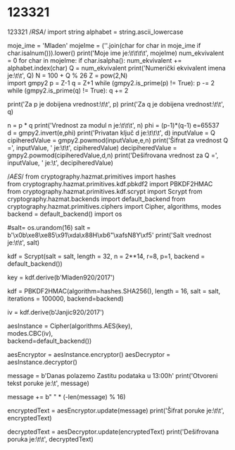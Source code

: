 # 123321
123321
/*RSA*/
import string
alphabet = string.ascii_lowercase

moje_ime = 'Mladen'
mojeIme = (''.join(char for char in moje_ime if char.isalnum())).lower()
print('Moje ime je:\t\t\t\t', mojeIme)
num_ekvivalent = 0
for char in mojeIme:
if char.isalpha(): 
num_ekvivalent += alphabet.index(char)
Q = num_ekvivalent
print('Numerički ekvivalent imena je:\t\t', Q)
N = 100 + Q % 26
Z = pow(2,N)  
import gmpy2
p = Z-1
q = Z+1
while (gmpy2.is_prime(p) != True):
    p -= 2
while (gmpy2.is_prime(q) != True):
    q += 2

print('Za p je dobijena vrednost:\t\t', p)
print('Za q je dobijena vrednost:\t\t', q)

n = p * q
print('Vrednost za modul n je:\t\t\t', n)
phi = (p-1)*(q-1)
e=65537    
d = gmpy2.invert(e,phi) 
print('Privatan ključ d je:\t\t\t', d)
inputValue = Q
cipiheredValue = gmpy2.powmod(inputValue,e,n)
print('Šifrat za vrednost Q =', inputValue, ' je:\t\t', cipiheredValue)
decipiheredValue = gmpy2.powmod(cipiheredValue,d,n)
print('Dešifrovana vrednost za Q =', inputValue, ' je:\t', decipiheredValue)



/*AES*/
from cryptography.hazmat.primitives import hashes                   
from cryptography.hazmat.primitives.kdf.pbkdf2 import PBKDF2HMAC   
from cryptography.hazmat.primitives.kdf.scrypt import Scrypt 
from cryptography.hazmat.backends import default_backend
from cryptography.hazmat.primitives.ciphers import Cipher, algorithms, modes            
backend = default_backend()
import os


#salt= os.urandom(16)
salt = b'\x0b\xe8\xe85\x91\xda\x88H\xb6"\xafsN8Y\xf5'
print('Salt vrednost je:\t\t', salt)

kdf = Scrypt(salt = salt, length = 32,
                    n = 2**14, 
                    r=8, 
                    p=1,
                    backend = default_backend())

key = kdf.derive(b'Mladen920/2017')

kdf = PBKDF2HMAC(algorithm=hashes.SHA256(),
                    length = 16, 
                    salt = salt,                     
                    iterations = 100000,
                    backend=backend)

iv = kdf.derive(b'Janjic920/2017')

aesInstance = Cipher(algorithms.AES(key),        
                   modes.CBC(iv),               
                   backend=default_backend())

aesEncryptor = aesInstance.encryptor()
aesDecryptor = aesInstance.decryptor()

message = b'Danas polazemo Zastitu podataka u 13:00h'
print('Otvoreni tekst poruke je:\t', message)

message += b" " * (-len(message) % 16)

encryptedText = aesEncryptor.update(message)
print('Šifrat poruke je:\t\t', encryptedText)


decryptedText = aesDecryptor.update(encryptedText)
print('Dešifrovana poruka je:\t\t', decryptedText)


